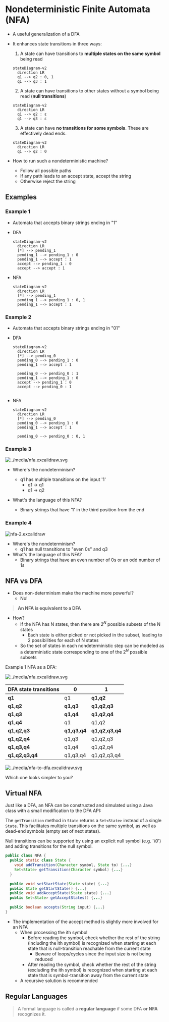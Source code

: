 # Nondeterministic Finite Automata (NFA)

- A useful generalization of a DFA
- It enhances state transitions in three ways:
  1. A state can have transitions to **multiple states on the same symbol** being read

    ```mermaid
    stateDiagram-v2
      direction LR
      q1 --> q2 : 0, 1
      q1 --> q3 : 1
    ```

  2. A state can have transitions to other states without a symbol being read (**null transitions**)

    ```mermaid
    stateDiagram-v2
      direction LR
      q1 --> q2 : ε
      q1 --> q3 : ε
    ```

  3. A state can have **no transitions for some symbols**. These are effectively dead ends.

    ```mermaid
    stateDiagram-v2
      direction LR
      q1 --> q2 : 0
    ```

- How to run such a nondeterministic machine?
  - Follow all possible paths
  - If any path leads to an accept state, accept the string
  - Otherwise reject the string

## Examples

### Example 1

- Automata that accepts binary strings ending in "1"
- DFA

    ```mermaid
    stateDiagram-v2
      direction LR
      [*] --> pending_1
      pending_1 --> pending_1 : 0
      pending_1 --> accept : 1
      accept --> pending_1 : 0
      accept --> accept : 1
    ```

- NFA

    ```mermaid
    stateDiagram-v2
      direction LR
      [*] --> pending_1
      pending_1 --> pending_1 : 0, 1
      pending_1 --> accept : 1
    ```

### Example 2

- Automata that accepts binary strings ending in "01"
- DFA

    ```mermaid
    stateDiagram-v2
      direction LR
      [*] --> pending_0
      pending_0 --> pending_1 : 0
      pending_1 --> accept : 1

      pending_0 --> pending_0 : 1
      pending_1 --> pending_1 : 0
      accept --> pending_1 : 0
      accept --> pending_0 : 1


    ```

- NFA

    ```mermaid
    stateDiagram-v2
      direction LR
      [*] --> pending_0
      pending_0 --> pending_1 : 0
      pending_1 --> accept : 1

      pending_0 --> pending_0 : 0, 1
    ```

### Example 3

![../media/nfa.excalidraw.svg](../media/nfa.excalidraw.svg)

- Where's the nondeterminism?
  - q1 has multiple transitions on the input '1'
    - q1 -> q1
    - q1 -> q2

- What's the language of this NFA?
  - Binary strings that have '1' in the third position from the end 

### Example 4

![nfa-2.excalidraw](../media/nfa-2.excalidraw.svg)

- Where's the nondeterminism?
  - q1 has null transitions to "even 0s" and q3
- What's the language of this NFA?
  - Binary strings that have an even number of 0s or an odd number of 1s

## NFA vs DFA

- Does non-determinism make the machine more powerful?
  - No!

> **An NFA is equivalent to a DFA**

- How?
  - If the NFA has N states, then there are $2^N$ possible subsets of the N states
    - Each state is either picked or not picked in the subset, leading to 2 possibilities for each of N states
  - So the set of states in each nondeterministic step can be modeled as a deterministic state corresponding to one of the $2^N$ possible subsets

Example 1 NFA as a DFA:

![../media/nfa.excalidraw.svg](../media/nfa.excalidraw.svg)

| DFA state transitions | 0            | 1               |
| --------------------- | ------------ | --------------- |
| **q1**                | q1           | **q1,q2**       |
| **q1,q2**             | **q1,q3**    | **q1,q2,q3**    |
| **q1,q3**             | **q1,q4**    | **q1,q2,q4**    |
| **q1,q4**             | q1           | q1,q2           |
| **q1,q2,q3**          | **q1,q3,q4** | **q1,q2,q3,q4** |
| **q1,q2,q4**          | q1,q3        | q1,q2,q3        |
| **q1,q3,q4**          | q1,q4        | q1,q2,q4        |
| **q1,q2,q3,q4**       | q1,q3,q4     | q1,q2,q3,q4     |

![../media/nfa-to-dfa.excalidraw.svg](../media/nfa-to-dfa.excalidraw.svg)

Which one looks simpler to you?

## Virtual NFA

Just like a DFA, an NFA can be constructed and simulated using a Java class with a small modification to the DFA API:

The `getTransition` method in `State` returns a `Set<State>` instead of a single `State`. This facilitates multiple transitions on the same symbol, as well as dead-end symbols (empty set of next states).

Null transitions can be supported by using an explicit null symbol (e.g. '\0') and adding transitions for the null symbol.

```java
public class NFA {
  public static class State {
    void addTransition(Character symbol, State to) {...}
    Set<State> getTransition(Character symbol) {...}
  }
  
  public void setStartState(State state) {...}
  public State getStartState() {...}
  public void addAcceptState(State state) {...}
  public Set<State> getAcceptStates() {...}
  
  public boolean accepts(String input) {...}
}
```

- The implementation of the accept method is slightly more involved for an NFA
  - When processing the ith symbol
    - Before reading the symbol, check whether the rest of the string (including the ith symbol) is recognized when starting at each state that is null-transition reachable from the current state
      - Beware of loops/cycles since the input size is not being reduced
    - After reading the symbol, check whether the rest of the string (excluding the ith symbol) is recognized when starting at each state that is symbol-transition away from the current state
  - A recursive solution is recommended

## Regular Languages

> A formal language is called a **regular language** if some DFA **or NFA** recognizes it.


